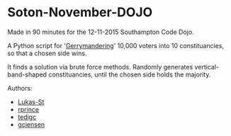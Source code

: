 # Soton-November-DOJO

Made in 90 minutes for the 12-11-2015 Southampton Code Dojo.

A Python script for '[Gerrymandering](https://en.wikipedia.org/wiki/Gerrymandering)' 10,000 voters into 10 constituancies, so that a chosen side wins.

It finds a solution via brute force methods. Randomly generates vertical-band-shaped constituancies, until the chosen side holds the majority.

Authors:
* [Lukas-St](https://github.com/Lukas-St)
* [rprince](https://github.com/rprince)
* [tedigc](https://github.com/tedigc)
* [gcjensen](https://github.com/gcjensen)